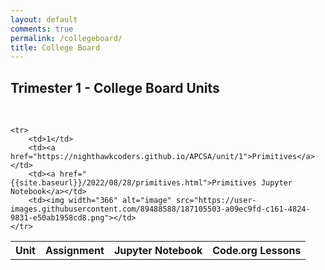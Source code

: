 ```yaml
---
layout: default
comments: true
permalink: /collegeboard/
title: College Board
---
```

## Trimester 1 - College Board Units
<br>
<table>
    <tr>
     <th>Unit</th>
     <th>Assignment</th>
     <th>Jupyter Notebook</th>
     <th>Code.org Lessons</th>
    </tr>

    <tr>
        <td>1</td>
        <td><a href="https://nighthawkcoders.github.io/APCSA/unit/1">Primitives</a></td>
        <td><a href="{{site.baseurl}}/2022/08/28/primitives.html">Primitives Jupyter Notebook</a></td>
        <td><img width="366" alt="image" src="https://user-images.githubusercontent.com/89488588/187105503-a09ec9fd-c161-4824-9831-e50ab1958cd8.png"></td>
    </tr>

</table>
